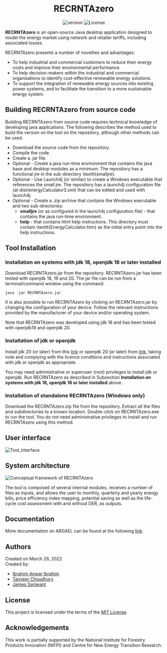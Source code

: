 <div align="center">

  # RECRNTAzero
  ![version](https://img.shields.io/badge/version-1.0-blue) ![License](https://img.shields.io/cran/l/NCC)
  
</div>

**RECRNTAzero** is an open-source Java desktop application designed to model the energy market using network and retailer tariffs, including associated losses.

RECRNTAzero presents a number of novelties and advantages:
- To help industrial and commercial customers to reduce their energy costs and improve their environmental performance.
- To help decision-makers within the industrial and commercial organisations to identify cost-effective renewable energy solutions.
- To support the integration of renewable energy sources into existing power systems, and to facilitate the transition to a more sustainable energy system.

## Building RECRNTAzero from source code
Building RECRNTAzero from source code requires technical knowledge of developing java applications.  The following describes the method used to build the version on the tool on the repository, although other methods can be used.
- Download the source code from the repository.
- Compile the code.
- Create a .jar file.
- Optional - Create a java run-time environment that contains the java base and desktop modules as a minimum.  The repository has a functional jre in the sub-directory \texttt{smalljre}.
- Optional - Use Launch4j (or similar) to create a Windows executable that references the small jre.  The repository has a launch4j configuration file (at dist/energyCalculator3.xml) that can be edited and used with launch4j.
-  Optional - Create a .zip archive that contains the Windows executable and two sub-directories:
    - **smalljre** (or as configured in the launch4j configuration file) - that contains the java run-time environment.
    - **help** - that contains html help instructions.  This directory must contain \texttt{EnergyCalculator.htm} as the initial entry point into the help instructions. 


## Tool Installation
### Installation on systems with jdk 18, openjdk 18 or later installed
Download RECRNTAzero.jar from the repository. RECRNTAzero.jar has been tested with openjdk 18, 19 and 20.  The jar file can be run from a terminal/command window using the command:

`java -jar RECRNTAzero.jar`

It is also possible to run RECRNTAzero by clicking on RECRNTAzero.jar by changing the configuration of your device.  Follow the relevant instructions provided by the manufacturer of your device and/or operating system.

Note that RECRNTAzero was developed using jdk 18 and has been tested with openjdk19 and openjdk 20. 

### Installation of jdk or openjdk
Install jdk 20 (or later) from this [link](https://www.oracle.com/au/java/technologies/downloads) or openjdk 20 (or later) from [link](https://openjdk.org/projects/jdk/), taking note and complying with the licence conditions and instructions associated with jdk or openjdk as appropriate.

You may need administrative or superuser (root) privileges to install jdk or openjdk.
Run RECRNTAzero as described in Subsection **Installation on systems with jdk 18, openjdk 18 or later installed** above.

### Installation of standalone RECRNTAzero (Windows only)
Download the RECRNTAzero.zip file from the repository.  Extract all the files and subdirectories to a known location.  Double-click on RECRNTAzero.exe to run the tool.
You do not need administrative privileges to install and run RECRNTAzero using this method.

## User interface

![Tool_Interface](https://github.com/uts-isf/RECRNTAzero/assets/63223580/c460fddf-3dd5-455c-a976-aba4e432a345)

## System architecture

![Conceptual framework of RECRNTAzero](https://github.com/uts-isf/RECRNTAzero/assets/63223580/7ea38d52-04f9-4ee4-8d32-f337a7add722)

The tool is composed of several internal modules, receives a number of files as inputs, and allows the user to monthly, quarterly and yearly energy bills, price efficiency index mapping, potential saving as well as the life-cycle cost assessment with and without DER, as outputs.

## Documentation
More documentation on ARGAEL can be found at the following <a href="https://github.com/uts-isf/RECRNTAzero/wiki">link</a>.

## Authors
Created on March 29, 2022  
Created by:
- <a href="https://github.com/Ibrahim-a-Ibrahim" target="_blank">Ibrahim Anwar Ibrahim</a>
- <a href="https://github.com/etanvah" target="_blank">Tanveer Choudhury</a>
- <a href="https://github.com/james007au" target="_blank">James Sargeant</a>

## License
This project is licensed under the terms of the <a href="https://github.com/uts-isf/RECRNTAzero/blob/main/LICENSE">MIT License</a>.

## Acknowledgements
This work is partially supported by the National Institute for Forestry Products Innovation (NIFPI) and Centre for New Energy Transition Research.
